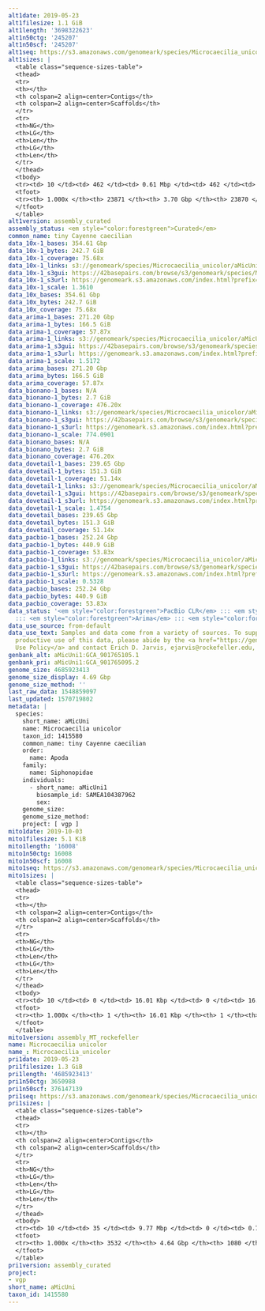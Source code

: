 ```yaml
---
alt1date: 2019-05-23
alt1filesize: 1.1 GiB
alt1length: '3698322623'
alt1n50ctg: '245207'
alt1n50scf: '245207'
alt1seq: https://s3.amazonaws.com/genomeark/species/Microcaecilia_unicolor/aMicUni1/assembly_curated/aMicUni1.alt.cur.20190523.fasta.gz
alt1sizes: |
  <table class="sequence-sizes-table">
  <thead>
  <tr>
  <th></th>
  <th colspan=2 align=center>Contigs</th>
  <th colspan=2 align=center>Scaffolds</th>
  </tr>
  <tr>
  <th>NG</th>
  <th>LG</th>
  <th>Len</th>
  <th>LG</th>
  <th>Len</th>
  </tr>
  </thead>
  <tbody>
  <tr><td> 10 </td><td> 462 </td><td> 0.61 Mbp </td><td> 462 </td><td> 0.61 Mbp </td></tr><tr><td> 20 </td><td> 1160 </td><td> 470.06 Kbp </td><td> 1160 </td><td> 470.06 Kbp </td></tr><tr><td> 30 </td><td> 2044 </td><td> 377.58 Kbp </td><td> 2044 </td><td> 377.58 Kbp </td></tr><tr><td> 40 </td><td> 3138 </td><td> 303.97 Kbp </td><td> 3138 </td><td> 303.97 Kbp </td></tr><tr style="background-color:#cccccc;"><td> 50 </td><td> 4494 </td><td> 245.21 Kbp </td><td> 4494 </td><td> 245.21 Kbp </td></tr><tr><td> 60 </td><td> 6188 </td><td> 194.86 Kbp </td><td> 6188 </td><td> 194.86 Kbp </td></tr><tr><td> 70 </td><td> 8348 </td><td> 150.40 Kbp </td><td> 8348 </td><td> 150.40 Kbp </td></tr><tr><td> 80 </td><td> 11211 </td><td> 110.66 Kbp </td><td> 11211 </td><td> 110.66 Kbp </td></tr><tr><td> 90 </td><td> 15305 </td><td> 72.40 Kbp </td><td> 15305 </td><td> 72.40 Kbp </td></tr><tr><td> 100 </td><td> 23870 </td><td> 230  bp </td><td> 23869 </td><td> 230  bp </td></tr></tbody>
  <tfoot>
  <tr><th> 1.000x </th><th> 23871 </th><th> 3.70 Gbp </th><th> 23870 </th><th> 3.70 Gbp </th></tr>
  </tfoot>
  </table>
alt1version: assembly_curated
assembly_status: <em style="color:forestgreen">Curated</em>
common_name: tiny Cayenne caecilian
data_10x-1_bases: 354.61 Gbp
data_10x-1_bytes: 242.7 GiB
data_10x-1_coverage: 75.68x
data_10x-1_links: s3://genomeark/species/Microcaecilia_unicolor/aMicUni1/genomic_data/10x/<br>
data_10x-1_s3gui: https://42basepairs.com/browse/s3/genomeark/species/Microcaecilia_unicolor/aMicUni1/genomic_data/10x/
data_10x-1_s3url: https://genomeark.s3.amazonaws.com/index.html?prefix=species/Microcaecilia_unicolor/aMicUni1/genomic_data/10x/
data_10x-1_scale: 1.3610
data_10x_bases: 354.61 Gbp
data_10x_bytes: 242.7 GiB
data_10x_coverage: 75.68x
data_arima-1_bases: 271.20 Gbp
data_arima-1_bytes: 166.5 GiB
data_arima-1_coverage: 57.87x
data_arima-1_links: s3://genomeark/species/Microcaecilia_unicolor/aMicUni1/genomic_data/arima/<br>
data_arima-1_s3gui: https://42basepairs.com/browse/s3/genomeark/species/Microcaecilia_unicolor/aMicUni1/genomic_data/arima/
data_arima-1_s3url: https://genomeark.s3.amazonaws.com/index.html?prefix=species/Microcaecilia_unicolor/aMicUni1/genomic_data/arima/
data_arima-1_scale: 1.5172
data_arima_bases: 271.20 Gbp
data_arima_bytes: 166.5 GiB
data_arima_coverage: 57.87x
data_bionano-1_bases: N/A
data_bionano-1_bytes: 2.7 GiB
data_bionano-1_coverage: 476.20x
data_bionano-1_links: s3://genomeark/species/Microcaecilia_unicolor/aMicUni1/genomic_data/bionano/<br>
data_bionano-1_s3gui: https://42basepairs.com/browse/s3/genomeark/species/Microcaecilia_unicolor/aMicUni1/genomic_data/bionano/
data_bionano-1_s3url: https://genomeark.s3.amazonaws.com/index.html?prefix=species/Microcaecilia_unicolor/aMicUni1/genomic_data/bionano/
data_bionano-1_scale: 774.0901
data_bionano_bases: N/A
data_bionano_bytes: 2.7 GiB
data_bionano_coverage: 476.20x
data_dovetail-1_bases: 239.65 Gbp
data_dovetail-1_bytes: 151.3 GiB
data_dovetail-1_coverage: 51.14x
data_dovetail-1_links: s3://genomeark/species/Microcaecilia_unicolor/aMicUni1/genomic_data/dovetail/<br>
data_dovetail-1_s3gui: https://42basepairs.com/browse/s3/genomeark/species/Microcaecilia_unicolor/aMicUni1/genomic_data/dovetail/
data_dovetail-1_s3url: https://genomeark.s3.amazonaws.com/index.html?prefix=species/Microcaecilia_unicolor/aMicUni1/genomic_data/dovetail/
data_dovetail-1_scale: 1.4754
data_dovetail_bases: 239.65 Gbp
data_dovetail_bytes: 151.3 GiB
data_dovetail_coverage: 51.14x
data_pacbio-1_bases: 252.24 Gbp
data_pacbio-1_bytes: 440.9 GiB
data_pacbio-1_coverage: 53.83x
data_pacbio-1_links: s3://genomeark/species/Microcaecilia_unicolor/aMicUni1/genomic_data/pacbio/<br>
data_pacbio-1_s3gui: https://42basepairs.com/browse/s3/genomeark/species/Microcaecilia_unicolor/aMicUni1/genomic_data/pacbio/
data_pacbio-1_s3url: https://genomeark.s3.amazonaws.com/index.html?prefix=species/Microcaecilia_unicolor/aMicUni1/genomic_data/pacbio/
data_pacbio-1_scale: 0.5328
data_pacbio_bases: 252.24 Gbp
data_pacbio_bytes: 440.9 GiB
data_pacbio_coverage: 53.83x
data_status: '<em style="color:forestgreen">PacBio CLR</em> ::: <em style="color:forestgreen">10x</em>
  ::: <em style="color:forestgreen">Arima</em> ::: <em style="color:forestgreen">Dovetail</em>'
data_use_source: from-default
data_use_text: Samples and data come from a variety of sources. To support fair and
  productive use of this data, please abide by the <a href="https://genome10k.soe.ucsc.edu/data-use-policies/">Data
  Use Policy</a> and contact Erich D. Jarvis, ejarvis@rockefeller.edu, with any questions.
genbank_alt: aMicUni1:GCA_901765105.1
genbank_pri: aMicUni1:GCA_901765095.2
genome_size: 4685923413
genome_size_display: 4.69 Gbp
genome_size_method: ''
last_raw_data: 1548859097
last_updated: 1570719802
metadata: |
  species:
    short_name: aMicUni
    name: Microcaecilia unicolor
    taxon_id: 1415580
    common_name: tiny Cayenne caecilian
    order:
      name: Apoda
    family:
      name: Siphonopidae
    individuals:
      - short_name: aMicUni1
        biosample_id: SAMEA104387962
        sex:
    genome_size:
    genome_size_method:
    project: [ vgp ]
mito1date: 2019-10-03
mito1filesize: 5.1 KiB
mito1length: '16008'
mito1n50ctg: 16008
mito1n50scf: 16008
mito1seq: https://s3.amazonaws.com/genomeark/species/Microcaecilia_unicolor/aMicUni1/assembly_MT_rockefeller/aMicUni1.MT.20191003.fasta.gz
mito1sizes: |
  <table class="sequence-sizes-table">
  <thead>
  <tr>
  <th></th>
  <th colspan=2 align=center>Contigs</th>
  <th colspan=2 align=center>Scaffolds</th>
  </tr>
  <tr>
  <th>NG</th>
  <th>LG</th>
  <th>Len</th>
  <th>LG</th>
  <th>Len</th>
  </tr>
  </thead>
  <tbody>
  <tr><td> 10 </td><td> 0 </td><td> 16.01 Kbp </td><td> 0 </td><td> 16.01 Kbp </td></tr><tr><td> 20 </td><td> 0 </td><td> 16.01 Kbp </td><td> 0 </td><td> 16.01 Kbp </td></tr><tr><td> 30 </td><td> 0 </td><td> 16.01 Kbp </td><td> 0 </td><td> 16.01 Kbp </td></tr><tr><td> 40 </td><td> 0 </td><td> 16.01 Kbp </td><td> 0 </td><td> 16.01 Kbp </td></tr><tr style="background-color:#cccccc;"><td> 50 </td><td> 0 </td><td style="background-color:#ff8888;"> 16.01 Kbp </td><td> 0 </td><td style="background-color:#ff8888;"> 16.01 Kbp </td></tr><tr><td> 60 </td><td> 0 </td><td> 16.01 Kbp </td><td> 0 </td><td> 16.01 Kbp </td></tr><tr><td> 70 </td><td> 0 </td><td> 16.01 Kbp </td><td> 0 </td><td> 16.01 Kbp </td></tr><tr><td> 80 </td><td> 0 </td><td> 16.01 Kbp </td><td> 0 </td><td> 16.01 Kbp </td></tr><tr><td> 90 </td><td> 0 </td><td> 16.01 Kbp </td><td> 0 </td><td> 16.01 Kbp </td></tr><tr><td> 100 </td><td> 0 </td><td> 16.01 Kbp </td><td> 0 </td><td> 16.01 Kbp </td></tr></tbody>
  <tfoot>
  <tr><th> 1.000x </th><th> 1 </th><th> 16.01 Kbp </th><th> 1 </th><th> 16.01 Kbp </th></tr>
  </tfoot>
  </table>
mito1version: assembly_MT_rockefeller
name: Microcaecilia unicolor
name_: Microcaecilia_unicolor
pri1date: 2019-05-23
pri1filesize: 1.3 GiB
pri1length: '4685923413'
pri1n50ctg: 3650988
pri1n50scf: 376147139
pri1seq: https://s3.amazonaws.com/genomeark/species/Microcaecilia_unicolor/aMicUni1/assembly_curated/aMicUni1.pri.cur.20190523.fasta.gz
pri1sizes: |
  <table class="sequence-sizes-table">
  <thead>
  <tr>
  <th></th>
  <th colspan=2 align=center>Contigs</th>
  <th colspan=2 align=center>Scaffolds</th>
  </tr>
  <tr>
  <th>NG</th>
  <th>LG</th>
  <th>Len</th>
  <th>LG</th>
  <th>Len</th>
  </tr>
  </thead>
  <tbody>
  <tr><td> 10 </td><td> 35 </td><td> 9.77 Mbp </td><td> 0 </td><td> 0.77 Gbp </td></tr><tr><td> 20 </td><td> 89 </td><td> 7.37 Mbp </td><td> 1 </td><td> 0.66 Gbp </td></tr><tr><td> 30 </td><td> 161 </td><td> 5.60 Mbp </td><td> 1 </td><td> 0.66 Gbp </td></tr><tr><td> 40 </td><td> 253 </td><td> 4.64 Mbp </td><td> 2 </td><td> 0.54 Gbp </td></tr><tr style="background-color:#cccccc;"><td> 50 </td><td> 366 </td><td style="background-color:#88ff88;"> 3.65 Mbp </td><td> 3 </td><td style="background-color:#88ff88;"> 376.15 Mbp </td></tr><tr><td> 60 </td><td> 509 </td><td> 2.89 Mbp </td><td> 5 </td><td> 346.41 Mbp </td></tr><tr><td> 70 </td><td> 693 </td><td> 2.18 Mbp </td><td> 6 </td><td> 311.29 Mbp </td></tr><tr><td> 80 </td><td> 952 </td><td> 1.46 Mbp </td><td> 8 </td><td> 228.14 Mbp </td></tr><tr><td> 90 </td><td> 1374 </td><td> 0.81 Mbp </td><td> 10 </td><td> 208.48 Mbp </td></tr><tr><td> 100 </td><td> 3531 </td><td> 221  bp </td><td> 1079 </td><td> 2.05 Kbp </td></tr></tbody>
  <tfoot>
  <tr><th> 1.000x </th><th> 3532 </th><th> 4.64 Gbp </th><th> 1080 </th><th> 4.69 Gbp </th></tr>
  </tfoot>
  </table>
pri1version: assembly_curated
project:
- vgp
short_name: aMicUni
taxon_id: 1415580
---
```


